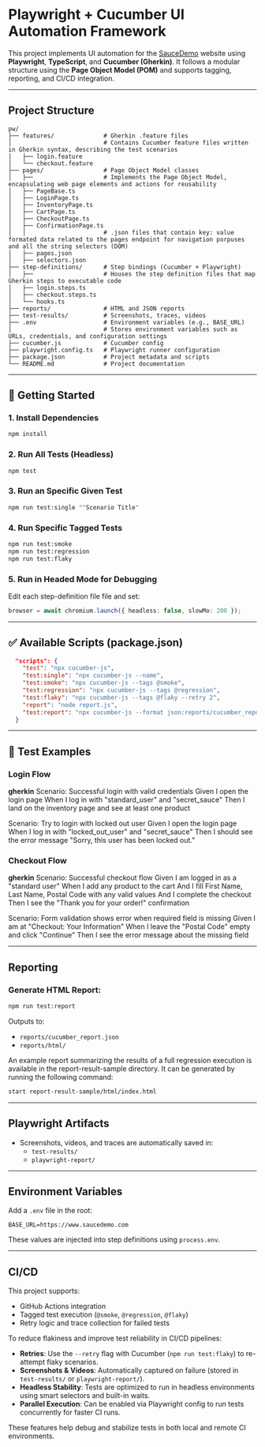 # Playwright + Cucumber UI Automation Framework

This project implements UI automation for the [SauceDemo](https://www.saucedemo.com) website using **Playwright**, **TypeScript**, and **Cucumber (Gherkin)**. It follows a modular structure using the **Page Object Model (POM)** and supports tagging, reporting, and CI/CD integration.

---

## Project Structure

```
pw/
├── features/              # Gherkin .feature files
│                          # Contains Cucumber feature files written in Gherkin syntax, describing the test scenarios
│   ├── login.feature
│   └── checkout.feature
├── pages/                 # Page Object Model classes
│   ├──                    # Implements the Page Object Model, encapsulating web page elements and actions for reusability
│   ├── PageBase.ts
│   ├── LoginPage.ts
│   ├── InventoryPage.ts
│   ├── CartPage.ts
│   ├── CheckoutPage.ts
│   ├── ConfirmationPage.ts
│   │                      # .json files that contain key: value formated data related to the pages endpoint for navigation porpuses and all the string selectors (DOM)
│   ├── pages.json
│   ├── selectors.json
├── step-definitions/      # Step bindings (Cucumber + Playwright)
│   ├──                    # Houses the step definition files that map Gherkin steps to executable code
│   ├── login.steps.ts
│   ├── checkout.steps.ts
│   └── hooks.ts
├── reports/               # HTML and JSON reports
├── test-results/          # Screenshots, traces, videos
├── .env                   # Environment variables (e.g., BASE_URL) 
│                          # Stores environment variables such as URLs, credentials, and configuration settings
├── cucumber.js            # Cucumber config
├── playwright.config.ts   # Playwright runner configuration
├── package.json           # Project metadata and scripts
└── README.md              # Project documentation
```

---

## 🚀 Getting Started

### 1. Install Dependencies
```bash
npm install
```

### 2. Run All Tests (Headless)
```bash
npm test
```
### 3. Run an Specific Given Test
```bash
npm run test:single ""Scenario Title"
```
### 4. Run Specific Tagged Tests
```bash
npm run test:smoke
npm run test:regression
npm run test:flaky
```

### 5. Run in Headed Mode for Debugging
Edit each step-definition file file and set:
```ts
browser = await chromium.launch({ headless: false, slowMo: 200 });
```

---

## ✅ Available Scripts (package.json)

```json
  "scripts": {
    "test": "npx cucumber-js",
    "test:single": "npx cucumber-js --name",
    "test:smoke": "npx cucumber-js --tags @smoke",
    "test:regression": "npx cucumber-js --tags @regression",
    "test:flaky": "npx cucumber-js --tags @flaky --retry 2",
    "report": "node report.js",
    "test:report": "npx cucumber-js --format json:reports/cucumber_report.json && node report.js"
  }
```

---

## 🧪 Test Examples

### Login Flow
**gherkin**
  Scenario: Successful login with valid credentials
    Given I open the login page
    When I log in with "standard_user" and "secret_sauce" 
    Then I land on the inventory page and see at least one product
  
  Scenario: Try to login with locked out user
    Given I open the login page
    When I log in with "locked_out_user" and "secret_sauce"
    Then I should see the error message "Sorry, this user has been locked out."

### Checkout Flow
**gherkin**
  Scenario: Successful checkout flow
    Given I am logged in as a "standard user"
    When I add any product to the cart
    And I fill First Name, Last Name, Postal Code with any valid values
    And I complete the checkout
    Then I see the "Thank you for your order!" confirmation

  Scenario: Form validation shows error when required field is missing
    Given I am at "Checkout: Your Information"
    When I leave the "Postal Code" empty and click "Continue"
    Then I see the error message about the missing field

---

## Reporting

### Generate HTML Report:
```bash
npm run test:report
```

Outputs to:
- `reports/cucumber_report.json`
- `reports/html/`

An example report summarizing the results of a full regression execution is available in the report-result-sample directory. It can be generated by running the following command:
```bash
start report-result-sample/html/index.html
```
---

## Playwright Artifacts

- Screenshots, videos, and traces are automatically saved in:
  - `test-results/`
  - `playwright-report/`

---

## Environment Variables

Add a `.env` file in the root:
```
BASE_URL=https://www.saucedemo.com
```

These values are injected into step definitions using `process.env`.

---

## CI/CD

This project supports:
- GitHub Actions integration
- Tagged test execution (`@smoke`, `@regression`, `@flaky`)
- Retry logic and trace collection for failed tests

To reduce flakiness and improve test reliability in CI/CD pipelines:

- **Retries**: Use the `--retry` flag with Cucumber (`npm run test:flaky`) to re-attempt flaky scenarios.
- **Screenshots & Videos**: Automatically captured on failure (stored in `test-results/` or `playwright-report/`).
- **Headless Stability**: Tests are optimized to run in headless environments using smart selectors and built-in waits.
- **Parallel Execution**: Can be enabled via Playwright config to run tests concurrently for faster CI runs.

These features help debug and stabilize tests in both local and remote CI environments.